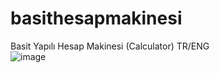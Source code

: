 # basithesapmakinesi
Basit Yapılı Hesap Makinesi (Calculator) TR/ENG<br>
![image](https://github.com/ertbaran/basithesapmakinesi/assets/35369764/d716b1e8-82f4-42af-8919-648ecb837d7f)


